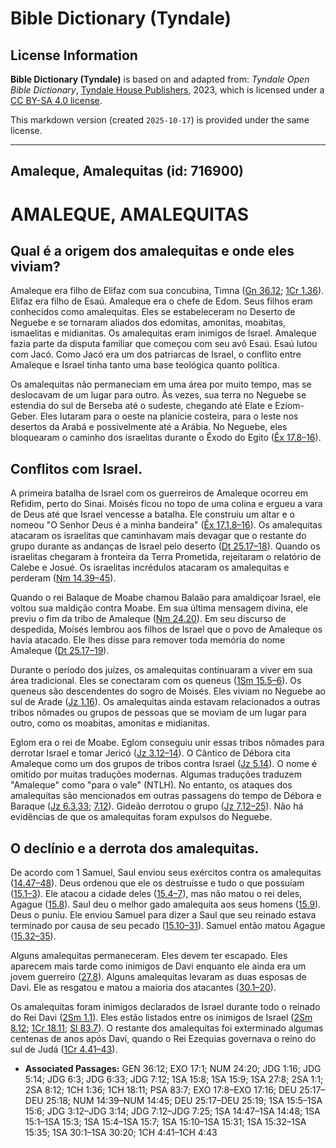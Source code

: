 # Bible Dictionary (Tyndale)

## License Information

**Bible Dictionary (Tyndale)** is based on and adapted from: _Tyndale Open Bible Dictionary_, [Tyndale House Publishers](https://tyndaleopenresources.com/), 2023, which is licensed under a [CC BY-SA 4.0 license](https://creativecommons.org/licenses/by-sa/4.0/legalcode.en).

This markdown version (created `2025-10-17`) is provided under the same license.



--------------------------------

## Amaleque, Amalequitas (id: 716900)

AMALEQUE, AMALEQUITAS
=====================

Qual é a origem dos amalequitas e onde eles viviam?
---------------------------------------------------

Amaleque era filho de Elifaz com sua concubina, Timna ([Gn 36\.12](https://ref.ly/Gen36:12); [1Cr 1\.36](https://ref.ly/1Chr1:36)). Elifaz era filho de Esaú. Amaleque era o chefe de Edom. Seus filhos eram conhecidos como amalequitas. Eles se estabeleceram no Deserto de Neguebe e se tornaram aliados dos edomitas, amonitas, moabitas, ismaelitas e midianitas. Os amalequitas eram inimigos de Israel. Amaleque fazia parte da disputa familiar que começou com seu avô Esaú. Esaú lutou com Jacó. Como Jacó era um dos patriarcas de Israel, o conflito entre Amaleque e Israel tinha tanto uma base teológica quanto política.

Os amalequitas não permaneciam em uma área por muito tempo, mas se deslocavam de um lugar para outro. Às vezes, sua terra no Neguebe se estendia do sul de Berseba até o sudeste, chegando até Elate e Eziom\-Geber. Eles lutaram para o oeste na planície costeira, para o leste nos desertos da Arabá e possivelmente até a Arábia. No Neguebe, eles bloquearam o caminho dos israelitas durante o Êxodo do Egito ([Êx 17\.8–16](https://ref.ly/Exod17:8-Exod17:16)).

Conflitos com Israel.
---------------------

A primeira batalha de Israel com os guerreiros de Amaleque ocorreu em Refidim, perto do Sinai. Moisés ficou no topo de uma colina e ergueu a vara de Deus até que Israel vencesse a batalha. Ele construiu um altar e o nomeou "O Senhor Deus é a minha bandeira" ([Êx 17\.1,8–16](https://ref.ly/Exod17:1,Exod17:8-Exod17:16)). Os amalequitas atacaram os israelitas que caminhavam mais devagar que o restante do grupo durante as andanças de Israel pelo deserto ([Dt 25\.17–18](https://ref.ly/Deut25:17-Deut25:18)). Quando os israelitas chegaram à fronteira da Terra Prometida, rejeitaram o relatório de Calebe e Josué. Os israelitas incrédulos atacaram os amalequitas e perderam ([Nm 14\.39–45](https://ref.ly/Num14:39-Num14:45)).

Quando o rei Balaque de Moabe chamou Balaão para amaldiçoar Israel, ele voltou sua maldição contra Moabe. Em sua última mensagem divina, ele previu o fim da tribo de Amaleque ([Nm 24\.20](https://ref.ly/Num24:20)). Em seu discurso de despedida, Moisés lembrou aos filhos de Israel que o povo de Amaleque os havia atacado. Ele lhes disse para remover toda memória do nome Amaleque ([Dt 25\.17–19](https://ref.ly/Deut25:17-Deut25:19)).

Durante o período dos juízes, os amalequitas continuaram a viver em sua área tradicional. Eles se conectaram com os queneus ([1Sm 15\.5–6](https://ref.ly/1Sam15:5-1Sam15:6)). Os queneus são descendentes do sogro de Moisés. Eles viviam no Neguebe ao sul de Arade ([Jz 1\.16](https://ref.ly/Judg1:16)). Os amalequitas ainda estavam relacionados a outras tribos nômades ou grupos de pessoas que se moviam de um lugar para outro, como os moabitas, amonitas e midianitas.

Eglom era o rei de Moabe. Eglom conseguiu unir essas tribos nômades para derrotar Israel e tomar Jericó ([Jz 3\.12–14](https://ref.ly/Judg3:12-Judg3:14)). O Cântico de Débora cita Amaleque como um dos grupos de tribos contra Israel ([Jz 5\.14](https://ref.ly/Judg5:14)). O nome é omitido por muitas traduções modernas. Algumas traduções traduzem "Amaleque" como "para o vale" (NTLH). No entanto, os ataques dos amalequitas são mencionados em outras passagens do tempo de Débora e Baraque ([Jz 6\.3,33](https://ref.ly/Judg6:3,Judg6:33); [7\.12](https://ref.ly/Judg7:12)). Gideão derrotou o grupo ([Jz 7\.12–25](https://ref.ly/Judg7:12-Judg7:25)). Não há evidências de que os amalequitas foram expulsos do Neguebe.

O declínio e a derrota dos amalequitas.
---------------------------------------

De acordo com 1 Samuel, Saul enviou seus exércitos contra os amalequitas ([14\.47–48](https://ref.ly/1Sam14:47-1Sam14:48)). Deus ordenou que ele os destruísse e tudo o que possuíam ([15\.1–3](https://ref.ly/1Sam15:1-1Sam15:3)). Ele atacou a cidade deles ([15\.4–7](https://ref.ly/1Sam15:4-1Sam15:7)), mas não matou o rei deles, Agague ([15\.8](https://ref.ly/1Sam15:8)). Saul deu o melhor gado amalequita aos seus homens ([15\.9](https://ref.ly/1Sam15:9)). Deus o puniu. Ele enviou Samuel para dizer a Saul que seu reinado estava terminado por causa de seu pecado ([15\.10–31](https://ref.ly/1Sam15:10-1Sam15:31)). Samuel então matou Agague ([15\.32–35](https://ref.ly/1Sam15:32-1Sam15:35)).

Alguns amalequitas permaneceram. Eles devem ter escapado. Eles aparecem mais tarde como inimigos de Davi enquanto ele ainda era um jovem guerreiro ([27\.8](https://ref.ly/1Sam27:8)). Alguns amalequitas levaram as duas esposas de Davi. Ele as resgatou e matou a maioria dos atacantes ([30\.1–20](https://ref.ly/1Sam30:1-1Sam30:20)).

Os amalequitas foram inimigos declarados de Israel durante todo o reinado do Rei Davi ([2Sm 1\.1](https://ref.ly/2Sam1:1)). Eles estão listados entre os inimigos de Israel ([2Sm 8\.12](https://ref.ly/2Sam8:12); [1Cr 18\.11](https://ref.ly/1Chr18:11); [Sl 83\.7](https://ref.ly/Ps83:7)). O restante dos amalequitas foi exterminado algumas centenas de anos após Davi, quando o Rei Ezequias governava o reino do sul de Judá ([1Cr 4\.41–43](https://ref.ly/1Chr4:41-1Chr4:43)).

* **Associated Passages:** GEN 36:12; EXO 17:1; NUM 24:20; JDG 1:16; JDG 5:14; JDG 6:3; JDG 6:33; JDG 7:12; 1SA 15:8; 1SA 15:9; 1SA 27:8; 2SA 1:1; 2SA 8:12; 1CH 1:36; 1CH 18:11; PSA 83:7; EXO 17:8–EXO 17:16; DEU 25:17–DEU 25:18; NUM 14:39–NUM 14:45; DEU 25:17–DEU 25:19; 1SA 15:5–1SA 15:6; JDG 3:12–JDG 3:14; JDG 7:12–JDG 7:25; 1SA 14:47–1SA 14:48; 1SA 15:1–1SA 15:3; 1SA 15:4–1SA 15:7; 1SA 15:10–1SA 15:31; 1SA 15:32–1SA 15:35; 1SA 30:1–1SA 30:20; 1CH 4:41–1CH 4:43

